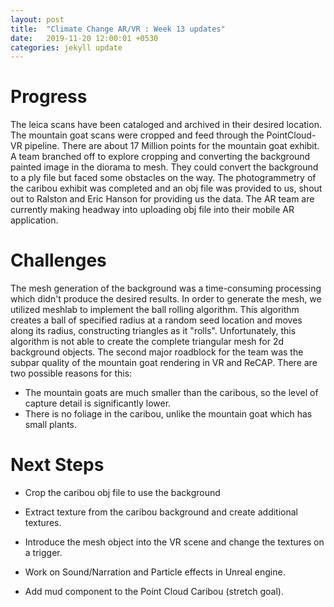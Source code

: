 ```yaml
---
layout: post
title:  "Climate Change AR/VR : Week 13 updates"
date:   2019-11-20 12:00:01 +0530
categories: jekyll update
---
```


# Progress
The leica scans have been cataloged and archived in their desired location. The mountain goat scans were cropped and feed through the PointCloud-VR pipeline. There are about 17 Million points for the mountain goat exhibit. A team branched off to explore cropping and converting the background painted image in the diorama to mesh. They could convert the background to a ply file but faced some obstacles on the way. The photogrammetry of the caribou exhibit was completed and an obj file was provided to us, shout out to Ralston and Eric Hanson for providing us the data. The AR team are currently making headway into uploading obj file into their mobile AR application. 
# Challenges
The mesh generation of the background was a time-consuming processing which didn't produce the desired results. In order to generate the mesh, we utilized meshlab to implement the ball rolling algorithm. This algorithm creates a ball of specified radius at a random seed location and moves along its radius, constructing triangles as it "rolls". Unfortunately, this algorithm is not able to create the complete triangular mesh for 2d background objects.
The second major roadblock for the team was the subpar quality of the mountain goat rendering in VR and ReCAP. There are two possible reasons for this:
- The mountain goats are much smaller than the caribous, so the level of capture detail is significantly lower.
- There is no foliage in the caribou, unlike the mountain goat which has small plants.    

# Next Steps
- Crop the caribou obj file to use the background

- Extract texture from the caribou background and create additional textures.

- Introduce the mesh object into the VR scene and change the textures on a trigger.

- Work on Sound/Narration and Particle effects in Unreal engine. 

- Add mud component to the Point Cloud Caribou (stretch goal).
